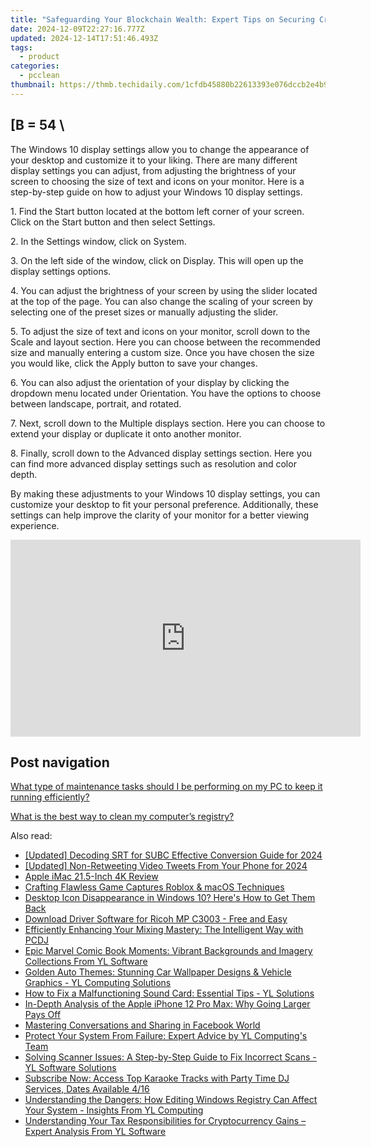 ```yaml
---
title: "Safeguarding Your Blockchain Wealth: Expert Tips on Securing Crypto Assets Using YL Computing Technologies"
date: 2024-12-09T22:27:16.777Z
updated: 2024-12-14T17:51:46.493Z
tags:
  - product
categories:
  - pcclean
thumbnail: https://thmb.techidaily.com/1cfdb45880b22613393e076dccb2e4b9121be109b6dcfeb0d6890b8517504874.jpg
---
```


## \[B = 54 \

The Windows 10 display settings allow you to change the appearance of your desktop and customize it to your liking. There are many different display settings you can adjust, from adjusting the brightness of your screen to choosing the size of text and icons on your monitor. Here is a step-by-step guide on how to adjust your Windows 10 display settings. 

1\. Find the Start button located at the bottom left corner of your screen. Click on the Start button and then select Settings.

2\. In the Settings window, click on System.

3\. On the left side of the window, click on Display. This will open up the display settings options. 

4\. You can adjust the brightness of your screen by using the slider located at the top of the page. You can also change the scaling of your screen by selecting one of the preset sizes or manually adjusting the slider.

5\. To adjust the size of text and icons on your monitor, scroll down to the Scale and layout section. Here you can choose between the recommended size and manually entering a custom size. Once you have chosen the size you would like, click the Apply button to save your changes.

6\. You can also adjust the orientation of your display by clicking the dropdown menu located under Orientation. You have the options to choose between landscape, portrait, and rotated.

7\. Next, scroll down to the Multiple displays section. Here you can choose to extend your display or duplicate it onto another monitor.

8\. Finally, scroll down to the Advanced display settings section. Here you can find more advanced display settings such as resolution and color depth. 

By making these adjustments to your Windows 10 display settings, you can customize your desktop to fit your personal preference. Additionally, these settings can help improve the clarity of your monitor for a better viewing experience.

<!-- affiliate ads begin -->
<iframe width="560" height="315" src="https://www.youtube.com/embed/n4cc4BSqJls?si=Hkd9vwQDqeCGN7XG" title="YouTube video player" frameborder="0" allow="accelerometer; autoplay; clipboard-write; encrypted-media; gyroscope; picture-in-picture; web-share" referrerpolicy="strict-origin-when-cross-origin" allowfullscreen></iframe>
<!-- affiliate ads end -->

## Post navigation

[What type of maintenance tasks should I be performing on my PC to keep it running efficiently?](https://tools.techidaily.com/pcclean/products/)

[What is the best way to clean my computer’s registry?](https://tools.techidaily.com/pcclean/products/)

<ins class="adsbygoogle"
     style="display:block"
     data-ad-format="autorelaxed"
     data-ad-client="ca-pub-7571918770474297"
     data-ad-slot="1223367746"></ins>

<ins class="adsbygoogle"
     style="display:block"
     data-ad-client="ca-pub-7571918770474297"
     data-ad-slot="8358498916"
     data-ad-format="auto"
     data-full-width-responsive="true"></ins>

<span class="atpl-alsoreadstyle">Also read:</span>
<div><ul>
<li><a href="https://fox-cloud.techidaily.com/updated-decoding-srt-for-subc-effective-conversion-guide-for-2024/"><u>[Updated] Decoding SRT for SUBC Effective Conversion Guide for 2024</u></a></li>
<li><a href="https://twitter-videos.techidaily.com/updated-non-retweeting-video-tweets-from-your-phone-for-2024/"><u>[Updated] Non-Retweeting Video Tweets From Your Phone for 2024</u></a></li>
<li><a href="https://buynow-help.techidaily.com/apple-imac-215-inch-4k-review/"><u>Apple iMac 21.5-Inch 4K Review</u></a></li>
<li><a href="https://on-screen-recording.techidaily.com/crafting-flawless-game-captures-roblox-and-macos-techniques/"><u>Crafting Flawless Game Captures Roblox & macOS Techniques</u></a></li>
<li><a href="https://tech-revival.techidaily.com/desktop-icon-disappearance-in-windows-10-heres-how-to-get-them-back/"><u>Desktop Icon Disappearance in Windows 10? Here's How to Get Them Back</u></a></li>
<li><a href="https://hardware-help.techidaily.com/download-driver-software-for-ricoh-mp-c3003-free-and-easy/"><u>Download Driver Software for Ricoh MP C3003 - Free and Easy</u></a></li>
<li><a href="https://win-advanced.techidaily.com/efficiently-enhancing-your-mixing-mastery-the-intelligent-way-with-pcdj/"><u>Efficiently Enhancing Your Mixing Mastery: The Intelligent Way with PCDJ</u></a></li>
<li><a href="https://win-updates.techidaily.com/epic-marvel-comic-book-moments-vibrant-backgrounds-and-imagery-collections-from-yl-software/"><u>Epic Marvel Comic Book Moments: Vibrant Backgrounds and Imagery Collections From YL Software</u></a></li>
<li><a href="https://win-updates.techidaily.com/golden-auto-themes-stunning-car-wallpaper-designs-and-vehicle-graphics-yl-computing-solutions/"><u>Golden Auto Themes: Stunning Car Wallpaper Designs & Vehicle Graphics - YL Computing Solutions</u></a></li>
<li><a href="https://win-updates.techidaily.com/how-to-fix-a-malfunctioning-sound-card-essential-tips-yl-solutions/"><u>How to Fix a Malfunctioning Sound Card: Essential Tips - YL Solutions</u></a></li>
<li><a href="https://buynow-reviews.techidaily.com/in-depth-analysis-of-the-apple-iphone-12-pro-max-why-going-larger-pays-off/"><u>In-Depth Analysis of the Apple iPhone 12 Pro Max: Why Going Larger Pays Off</u></a></li>
<li><a href="https://facebook-clips.techidaily.com/mastering-conversations-and-sharing-in-facebook-world/"><u>Mastering Conversations and Sharing in Facebook World</u></a></li>
<li><a href="https://win-updates.techidaily.com/protect-your-system-from-failure-expert-advice-by-yl-computings-team/"><u>Protect Your System From Failure: Expert Advice by YL Computing's Team</u></a></li>
<li><a href="https://win-updates.techidaily.com/solving-scanner-issues-a-step-by-step-guide-to-fix-incorrect-scans-yl-software-solutions/"><u>Solving Scanner Issues: A Step-by-Step Guide to Fix Incorrect Scans - YL Software Solutions</u></a></li>
<li><a href="https://win-updates.techidaily.com/subscribe-now-access-top-karaoke-tracks-with-party-time-dj-services-dates-available-416/"><u>Subscribe Now: Access Top Karaoke Tracks with Party Time DJ Services, Dates Available 4/16</u></a></li>
<li><a href="https://win-updates.techidaily.com/understanding-the-dangers-how-editing-windows-registry-can-affect-your-system-insights-from-yl-computing/"><u>Understanding the Dangers: How Editing Windows Registry Can Affect Your System - Insights From YL Computing</u></a></li>
<li><a href="https://win-updates.techidaily.com/understanding-your-tax-responsibilities-for-cryptocurrency-gains-expert-analysis-from-yl-software/"><u>Understanding Your Tax Responsibilities for Cryptocurrency Gains – Expert Analysis From YL Software</u></a></li>
</ul></div>

